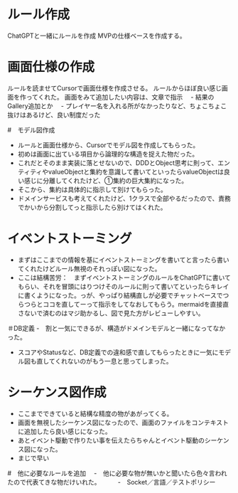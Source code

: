 # ルール作成
ChatGPTと一緒にルールを作成
MVPの仕様ベースを作成する。

# 画面仕様の作成
ルールを読ませてCursorで画面仕様を作成させる。
ルールからほぼ良い感じ画面を作ってくれた。
画面をみて追加したい内容は、文章で指示
　- 結果のGallery追加とか
　- プレイヤー名を入れる所がなかったりなど、ちょこちょこ抜けはあるけど、良い制度だった

#　モデル図作成
- ルールと画面仕様から、Cursorでモデル図を作成してもらった。
- 初めは画面に出ている項目から論理的な構造を捉えた物だった。
- これだとそのまま実装に落とせないので、DDDとObject思考に則って、エンティティやvalueObjectと集約を意識して書いてといったらvalueObjectは良い感じに分離してくれたけど、①集約の巨大集約になった。
- そこから、集約は具体的に指示して別けてもらった。
- ドメインサービスも考えてくれたけど、1クラスで全部やるだったので、責務でかいから分割してっと指示したら別けてはくれた。

# イベントストーミング
- まずはここまでの情報を基にイベントストーミングを書いてと言ったら書いてくれたけどルール無視のそれっぽい図になった。
- ここは結構苦労：　まずイベントストーミングのルールをChatGPTに書いてもらい、それを冒頭にはりつけそのルールに則って書いてといったらキレイに書くようになった。っが、やっぱり結構直しが必要でチャットベースでつらつらとココを直してーって指示をしてなおしてもらう。mermaidを直接直さないで済むのはマジ助かるし、図で見た方がレビューしやすい。

 ＃DB定義
 -　割と一気にできるが、構造がドメインモデルと一緒になってなかった。
 - スコアやStatusなど、DB定義での違和感で直してもらったときに一気にモデル図も直してくれないのがもう一息と思ってしまった。
  
 # シーケンス図作成
 - ここまでできていると結構な精度の物があがってくる。
 - 画面を無視したシーケンス図になったので、画面のファイルをコンテキストに追加したら良い感じになった。
 - あとイベント駆動で作りたい事を伝えたらちゃんとイベント駆動のシーケンス図になった。
 - まじで早い　

#　他に必要なルールを追加
　-　他に必要な物が無いかと聞いたら色々言われたので代表てきな物だけいれた。　
　　-　Socket／言語／テストポリシー

